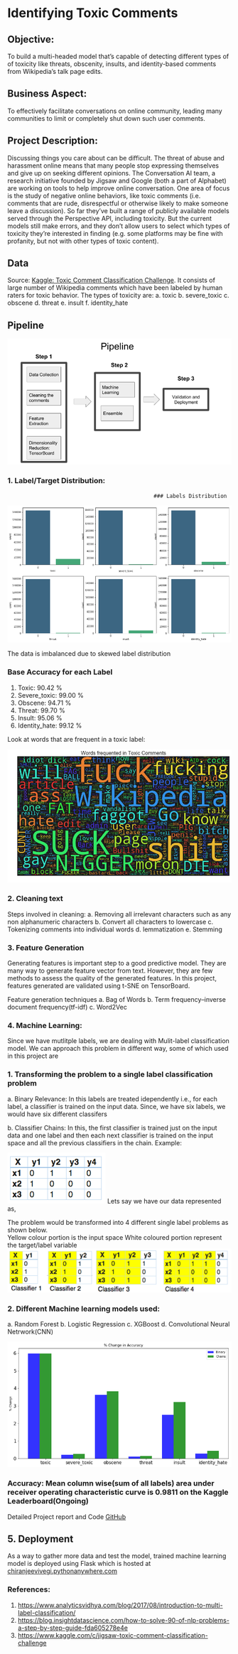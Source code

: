 # Identifying Toxic Comments

## Objective:
To build a multi-headed model that’s capable of detecting different types of of toxicity like threats, obscenity, insults, and identity-based comments from Wikipedia’s talk page edits.

## Business Aspect:
To effectively facilitate conversations on online community, leading many communities to limit or completely shut down such user comments.

## Project Description:
Discussing things you care about can be difficult. The threat of abuse and harassment online means that many people stop expressing themselves and give up on seeking different opinions. 
The Conversation AI team, a research initiative founded by Jigsaw and Google (both a part of Alphabet) are working on tools to help improve online conversation. One area of focus is the study of negative online behaviors, like toxic comments (i.e. comments that are rude, disrespectful or otherwise likely to make someone leave a discussion). So far they’ve built a range of publicly available models served through the Perspective API, including toxicity. But the current models still make errors, and they don’t allow users to select which types of toxicity they’re interested in finding (e.g. some platforms may be fine with profanity, but not with other types of toxic content).

## Data
Source: [Kaggle: Toxic Comment Classification Challenge](https://www.kaggle.com/c/jigsaw-toxic-comment-classification-challenge). It consists of large number of Wikipedia comments which have been labeled by human raters for toxic behavior. 
The types of toxicity are:
  a. toxic
  b. severe_toxic
  c. obscene
  d. threat
  e. insult
  f. identity_hate


## Pipeline

![Pipeline](img_gh/Toxic.png)
### 1. Label/Target Distribution:

                                                  ### Labels Distribution
                                                  
![Pipeline](img_gh/label_distribution.png)

The data is imbalanced due to skewed label distribution

### Base Accuracy for each Label
  1. Toxic: 90.42 %
  2. Severe_toxic: 99.00 %
  3. Obscene: 94.71 %
  4. Threat: 99.70 %
  5. Insult: 95.06 %
  6. Identity_hate: 99.12 %

Look at words that are frequent in a toxic label:

![WordCloud](img_gh/word_cloud.png)



### 2. Cleaning text
Steps involved in cleaning:
  a. Removing all irrelevant characters such as any non alphanumeric characters
  b. Convert all characters to lowercase
  c. Tokenizing comments into individual words
  d. lemmatization
  e. Stemming

### 3. Feature Generation
Generating features is important step to a good predictive model. They are many way to generate feature vector from text. However, they are few methods to assess the quality of the generated features. In this project, features generated are validated using t-SNE on TensorBoard.

Feature generation techniques
  a. Bag of Words
  b. Term frequency–inverse document frequency(tf-idf)
  c. Word2Vec
  
### 4. Machine Learning:
Since we have mutlitple labels, we are dealing with Mulit-label classification model. We can approach this problem in different way, some of which used in this project are

### 1. Transforming the problem to a single label classification problem
  a. Binary Relevance: In this labels are treated idependently i.e., for each label, a classifier is trained on the input data. Since, we have six labels, we would have six different classifers
  
  b. Classifier Chains: In this, the first classifier is trained just on the input data and one label and then each next classifier is trained on the input space and all the previous classifiers in the chain.
  Example:
  
  ![WordCloud](img_gh/chain_1.png)
  Lets say we have our data represented as,
  
  The problem would be transformed into 4 different single label problems as shown below.  
    Yellow colour portion is the input space 
    White coloured portion represent the target/label variable
  ![WordCloud](img_gh/Chain_2.png)

### 2. Different Machine learning models used:
  a. Random Forest
  b. Logistic Regression
  c. XGBoost
  d. Convolutional Neural Netrwork(CNN)
  
  ![WordCloud](img_gh/binvschain.png)
  

### Accuracy: Mean column wise(sum of all labels) area under receiver operating characteristic curve is 0.9811 on the Kaggle Leaderboard(Ongoing)

Detailed Project report and Code
[GitHub](https://github.com/cjvegi/Toxic-Comment-Challenge)

## 5. Deployment
As a way to gather more data and test the model, trained machine learning model is deployed using Flask which is hosted at [chiranjeevivegi.pythonanywhere.com](http://chiranjeevivegi.pythonanywhere.com/)



### References:
1. https://www.analyticsvidhya.com/blog/2017/08/introduction-to-multi-label-classification/
2. https://blog.insightdatascience.com/how-to-solve-90-of-nlp-problems-a-step-by-step-guide-fda605278e4e
3. https://www.kaggle.com/c/jigsaw-toxic-comment-classification-challenge
